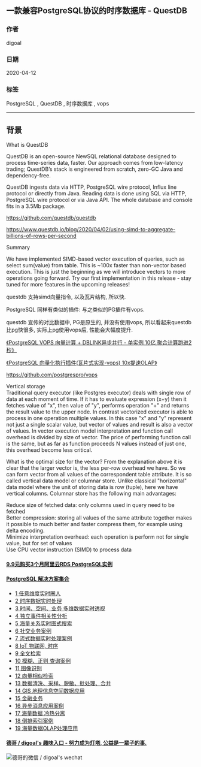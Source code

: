 ## 一款兼容PostgreSQL协议的时序数据库 - QuestDB  
          
### 作者          
digoal          
          
### 日期          
2020-04-12          
          
### 标签          
PostgreSQL , QuestDB , 时序数据库 , vops  
          
----          
          
## 背景          
What is QuestDB  
  
QuestDB is an open-source NewSQL relational database designed to process time-series data, faster. Our approach comes from low-latency trading; QuestDB’s stack is engineered from scratch, zero-GC Java and dependency-free.  
  
QuestDB ingests data via HTTP, PostgreSQL wire protocol, Influx line protocol or directly from Java. Reading data is done using SQL via HTTP, PostgreSQL wire protocol or via Java API. The whole database and console fits in a 3.5Mb package.  
  
https://github.com/questdb/questdb  
  
https://www.questdb.io/blog/2020/04/02/using-simd-to-aggregate-billions-of-rows-per-second  
  
Summary  
  
We have implemented SIMD-based vector execution of queries, such as select sum(value) from table. This is ~100x faster than non-vector based execution. This is just the beginning as we will introduce vectors to more operations going forward. Try our first implementation in this release - stay tuned for more features in the upcoming releases!  
  
questdb 支持simd向量指令, 以及瓦片结构, 所以快. 

PostgreSQL 同样有类似的插件: 与之类似的PG插件有vops.   
  
questdb 宣传的对比数据中, PG是原生的, 并没有使用vops, 所以看起来questdb比pg快很多, 实际上pg使用vops后, 性能会大幅度提升.   
  
[《PostgreSQL VOPS 向量计算 + DBLINK异步并行 - 单实例 10亿 聚合计算跑进2秒》](../201802/20180210_01.md)    
  
[《PostgreSQL 向量化执行插件(瓦片式实现-vops) 10x提速OLAP》](../201702/20170225_01.md)    
  
https://github.com/postgrespro/vops  
  
Vertical storage  
Traditional query executor (like Postgres executor) deals with single row of data at each moment of time. If it has to evaluate expression (x+y) then it fetches value of "x", then value of "y", performs operation "+" and returns the result value to the upper node. In contrast vectorized executor is able to process in one operation multiple values. In this case "x" and "y" represent not just a single scalar value, but vector of values and result is also a vector of values. In vector execution model interpretation and function call overhead is divided by size of vector. The price of performing function call is the same, but as far as function proceeds N values instead of just one, this overhead become less critical.  
  
What is the optimal size for the vector? From the explanation above it is clear that the larger vector is, the less per-row overhead we have. So we can form vector from all values of the correspondent table attribute. It is so called vertical data model or columnar store. Unlike classical "horizontal" data model where the unit of storing data is row (tuple), here we have vertical columns. Columnar store has the following main advantages:  
  
Reduce size of fetched data: only columns used in query need to be fetched  
Better compression: storing all values of the same attribute together makes it possible to much better and faster compress them, for example using delta encoding.  
Minimize interpretation overhead: each operation is perform not for single value, but for set of values  
Use CPU vector instruction (SIMD) to process data  
   
  
  
  
  
  
  
  
  
  
  
  
  
  
  
  
  
  
  
  
  
  
  
  
  
  
#### [9.9元购买3个月阿里云RDS PostgreSQL实例](https://www.aliyun.com/database/postgresqlactivity "57258f76c37864c6e6d23383d05714ea")
  
  
#### [PostgreSQL 解决方案集合](https://yq.aliyun.com/topic/118 "40cff096e9ed7122c512b35d8561d9c8")
- [1 任意维度实时圈人](https://yq.aliyun.com/topic/118 "40cff096e9ed7122c512b35d8561d9c8")
- [2 时序数据实时处理](https://yq.aliyun.com/topic/118 "40cff096e9ed7122c512b35d8561d9c8")
- [3 时间、空间、业务 多维数据实时透视](https://yq.aliyun.com/topic/118 "40cff096e9ed7122c512b35d8561d9c8")
- [4 独立事件相关性分析](https://yq.aliyun.com/topic/118 "40cff096e9ed7122c512b35d8561d9c8")
- [5 海量关系实时图式搜索](https://yq.aliyun.com/topic/118 "40cff096e9ed7122c512b35d8561d9c8")
- [6 社交业务案例](https://yq.aliyun.com/topic/118 "40cff096e9ed7122c512b35d8561d9c8")
- [7 流式数据实时处理案例](https://yq.aliyun.com/topic/118 "40cff096e9ed7122c512b35d8561d9c8")
- [8 IoT 物联网, 时序](https://yq.aliyun.com/topic/118 "40cff096e9ed7122c512b35d8561d9c8")
- [9 全文检索](https://yq.aliyun.com/topic/118 "40cff096e9ed7122c512b35d8561d9c8")
- [10 模糊、正则 查询案例](https://yq.aliyun.com/topic/118 "40cff096e9ed7122c512b35d8561d9c8")
- [11 图像识别](https://yq.aliyun.com/topic/118 "40cff096e9ed7122c512b35d8561d9c8")
- [12 向量相似检索](https://yq.aliyun.com/topic/118 "40cff096e9ed7122c512b35d8561d9c8")
- [13 数据清洗、采样、脱敏、批处理、合并](https://yq.aliyun.com/topic/118 "40cff096e9ed7122c512b35d8561d9c8")
- [14 GIS 地理信息空间数据应用](https://yq.aliyun.com/topic/118 "40cff096e9ed7122c512b35d8561d9c8")
- [15 金融业务](https://yq.aliyun.com/topic/118 "40cff096e9ed7122c512b35d8561d9c8")
- [16 异步消息应用案例](https://yq.aliyun.com/topic/118 "40cff096e9ed7122c512b35d8561d9c8")
- [17 海量数据 冷热分离](https://yq.aliyun.com/topic/118 "40cff096e9ed7122c512b35d8561d9c8")
- [18 倒排索引案例](https://yq.aliyun.com/topic/118 "40cff096e9ed7122c512b35d8561d9c8")
- [19 海量数据OLAP处理应用](https://yq.aliyun.com/topic/118 "40cff096e9ed7122c512b35d8561d9c8")
  
  
#### [德哥 / digoal's 趣味入口 - 努力成为灯塔, 公益是一辈子的事.](https://github.com/digoal/blog/blob/master/README.md "22709685feb7cab07d30f30387f0a9ae")
  
  
![德哥的微信 / digoal's wechat](../pic/digoal_weixin.jpg "f7ad92eeba24523fd47a6e1a0e691b59")
  
